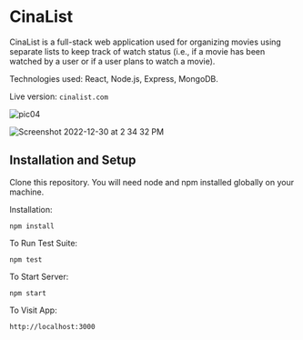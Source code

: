 # CinaList

CinaList is a full-stack web application used for organizing movies using separate lists to keep track of watch status (i.e., if a movie has been watched by a user or if a user plans to watch a movie).

Technologies used: React, Node.js, Express, MongoDB.

Live version: `cinalist.com`


![pic04](https://user-images.githubusercontent.com/12886956/210105856-ddb58574-27e4-401d-ba2c-0c76a1f8de06.jpg)



![Screenshot 2022-12-30 at 2 34 32 PM](https://user-images.githubusercontent.com/12886956/210106260-dc0ff71c-12fe-4974-a89b-2e049b753240.png)


## Installation and Setup

Clone this repository. You will need node and npm installed globally on your machine.

Installation:

`npm install`

To Run Test Suite:

`npm test`

To Start Server:

`npm start`

To Visit App:

`http://localhost:3000`  
